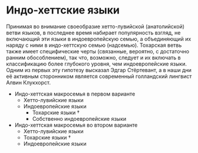 # Индо-хеттские языки
Принимая во внимание своеобразие хетто-лувийской (анатолийской) ветви языков, 
в последнее время набирает популярность взгляд, не включающий эти языки в 
индоевропейскую семью, а объединяющий их наряду с ними в индо-хеттскую семью 
(надсемью). Тохарская ветвь также имеет специфические черты (связанные, 
вероятно, с достаточно ранним обособлением), так что, возможно, следует и их 
включать в классификацию более глубокого уровня, чем индоевропейские языки. 
Одним из первых эту гипотезу высказал Эдгар Стёртевант, а в наши дни её 
активным сторонником является современный голландский лингвист Алвин Клукхорст.

* Индо-хеттская макросемья в первом варианте
    * Хетто-лувийские языки
    * Индоевропейские языки
        * Тохарские языки †
        * Собственно индоевропейские языки
* Индо-хеттская макросемья во втором варианте
    * Хетто-лувийские языки
    * Тохарские языки †
    * Индоевропейские языки
